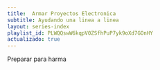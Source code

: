 ```yaml
---
title:  Armar Proyectos Electronica
subtitle: Ayudando una linea a linea
layout: series-index
playlist_id: PLWQQswW6kqpV0ZSfhPuP7yk9oXd7GOnHY
actualizado: true
---
```


Preparar para harma
